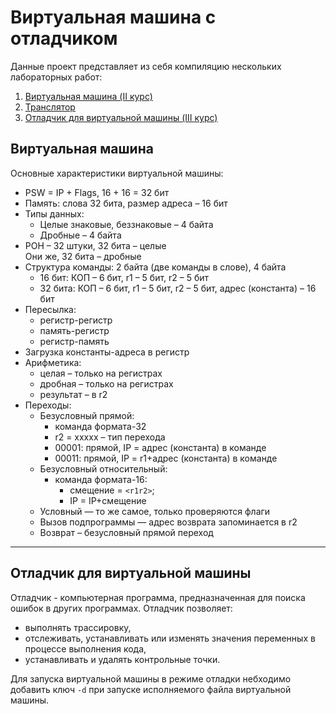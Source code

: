 # Виртуальная машина с отладчиком

Данные проект представляет из себя компиляцию нескольких лабораторных работ:
1. [Виртуальная машина (II курс)](#виртуальная-машина)
1. [Транслятор](https://github.com/maks1596/Translator)
1. [Отладчик для виртуальной машины (III курс)](#отладчик-для-виртуальной-машины)

## Виртуальная машина
Основные характеристики виртуальной машины:
- PSW = IP + Flags, 16 + 16 = 32 бит
- Память: слова 32 бита, размер адреса – 16 бит
- Типы данных:  
  - Целые знаковые, беззнаковые – 4 байта  
  - Дробные – 4 байта
- РОН – 32 штуки, 32 бита – целые  
  Они же, 32 бита – дробные
- Структура команды: 2 байта (две команды в слове), 4 байта
  - 16 бит: КОП – 6 бит, r1 – 5 бит, r2 – 5 бит
  - 32 бита: КОП – 6 бит, r1 – 5 бит, r2 – 5 бит, адрес (константа) – 16 бит
- Пересылка:
  - регистр-регистр 
  - память-регистр 
  - регистр-память 
- Загрузка константы-адреса в регистр 
- Арифметика:
  - целая – только на регистрах
  - дробная – только на регистрах
  - результат – в r2
- Переходы:
  - Безусловный прямой: 
    - команда формата-32  
    - r2 = xxxxx – тип перехода  
    - 00001: прямой, IP = адрес (константа) в команде 
    - 00011: прямой, IP = r1+адрес (константа) в команде 
  - Безусловный относительный: 
    - команда формата-16: 
      - смещение = `<r1r2>`; 
      - IP = IP+смещение
  - Условный — то же самое, только проверяются флаги
  - Вызов подпрограммы — адрес возврата запоминается в r2
  - Возврат – безусловный прямой переход 

---
## Отладчик для виртуальной машины
Отладчик - компьютерная программа, предназначенная для поиска ошибок в других программах. Отладчик позволяет:
- выполнять трассировку, 
- отслеживать, устанавливать или изменять значения переменных в процессе выполнения кода, 
- устанавливать и удалять контрольные точки.

Для запуска виртуальной машины в режиме отладки небходимо добавить ключ `-d` при запуске исполняемого файла виртуальной машины. 
